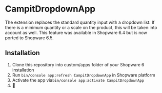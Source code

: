 # CampitDropdownApp
The extension replaces the standard quantity input with a dropdown list. If there is a minimum quantity or a scale on the product, this will be taken into account as well.
This feature was available in Shopware 6.4 but is now ported to Shopware  6.5.

## Installation
1. Clone this repository into custom/apps folder of your Shopware 6 installation
2. Run `bin/console app:refresh CampitDropdownApp` in Shopware platform
3. Activate the app via`bin/console app:activate CampitDropdownApp`
4. 🚀